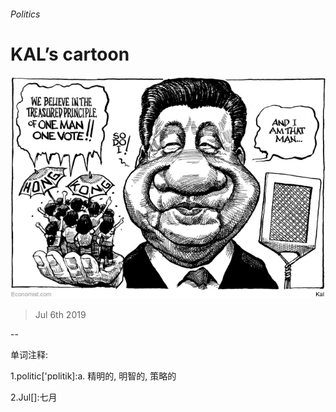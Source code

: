 ###### Politics

# KAL’s cartoon 

![image](images/20190706_WWD000.jpg) 

> Jul 6th 2019 

-- 

 单词注释:

1.politic['pɒlitik]:a. 精明的, 明智的, 策略的 

2.Jul[]:七月 

